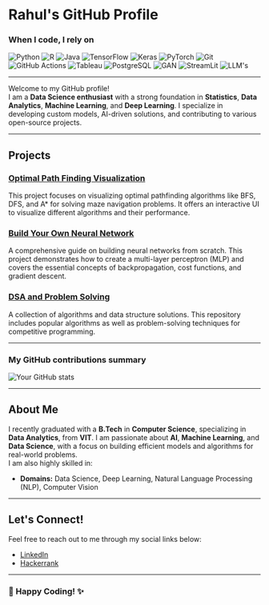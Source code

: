 # Rahul's GitHub Profile

<h3>When I code, I rely on</h3>
<p>
  <img alt="Python" src="https://img.shields.io/badge/-Python-3776AB?style=flat-square&logo=python&logoColor=white" />
  <img alt="R" src="https://img.shields.io/badge/-R-276DC3?style=flat-square&logo=r&logoColor=white" />
  <img alt="Java" src="https://img.shields.io/badge/-Java-007396?style=flat-square&logo=java&logoColor=white" />
  <img alt="TensorFlow" src="https://img.shields.io/badge/-TensorFlow-FF6F00?style=flat-square&logo=tensorflow&logoColor=white" />
  <img alt="Keras" src="https://img.shields.io/badge/-Keras-D00000?style=flat-square&logo=keras&logoColor=white" />
  <img alt="PyTorch" src="https://img.shields.io/badge/-PyTorch-EE4C2C?style=flat-square&logo=pytorch&logoColor=white" />
  <img alt="Git" src="https://img.shields.io/badge/-Git-F05032?style=flat-square&logo=git&logoColor=white" />
  <img alt="GitHub Actions" src="https://img.shields.io/badge/-Github_Actions-2088FF?style=flat-square&logo=github-actions&logoColor=white" />
  <img alt="Tableau" src="https://img.shields.io/badge/-Tableau-E97627?style=flat-square&logo=tableau&logoColor=white" />
  <img alt="PostgreSQL" src="https://img.shields.io/badge/-PostgreSQL-336791?style=flat-square&logo=postgresql&logoColor=white" />
  <img alt="GAN" src="https://img.shields.io/badge/-GAN-FF6F00?style=flat-square&logo=python&logoColor=white" />
  <img alt="StreamLit" src="https://img.shields.io/badge/-Streamlit-FF4B3A?style=flat-square&logo=streamlit&logoColor=white" />
  <img alt="LLM's" src="https://img.shields.io/badge/-LLMs-009688?style=flat-square&logo=python&logoColor=white" />
</p>

---

Welcome to my GitHub profile!  
I am a **Data Science enthusiast** with a strong foundation in **Statistics**, **Data Analytics**, **Machine Learning**, and **Deep Learning**. I specialize in developing custom models, AI-driven solutions, and contributing to various open-source projects.

---

## Projects

### [Optimal Path Finding Visualization](https://github.com/Rahul20037237/Optimial_path_finding_viz)
This project focuses on visualizing optimal pathfinding algorithms like BFS, DFS, and A* for solving maze navigation problems. It offers an interactive UI to visualize different algorithms and their performance.

### [Build Your Own Neural Network](https://github.com/Rahul20037237/Build_your_own_NN)
A comprehensive guide on building neural networks from scratch. This project demonstrates how to create a multi-layer perceptron (MLP) and covers the essential concepts of backpropagation, cost functions, and gradient descent.

### [DSA and Problem Solving](https://github.com/Rahul20037237/DSA_and_problem_solving)
A collection of algorithms and data structure solutions. This repository includes popular algorithms as well as problem-solving techniques for competitive programming.

---

<h3>My GitHub contributions summary</h3>

![Your GitHub stats](https://github-readme-stats.vercel.app/api?username=Rahul20037237&hide_border=true&show_icons=true&bg_color=151515&title_color=fb4362&icon_color=fb4362&text_bold=false&text_color=9e9e9e)

---

## About Me

I recently graduated with a **B.Tech** in **Computer Science**, specializing in **Data Analytics**, from **VIT**. I am passionate about **AI**, **Machine Learning**, and **Data Science**, with a focus on building efficient models and algorithms for real-world problems.  
I am also highly skilled in:

- **Domains:** Data Science, Deep Learning, Natural Language Processing (NLP), Computer Vision

---

## Let's Connect!

Feel free to reach out to me through my social links below:  
- [LinkedIn](https://www.linkedin.com/in/)
- [Hackerrank](https://www.hackerrank.com/profile/rahul_20bcd7237)

---

### 🚀 Happy Coding! ✨
